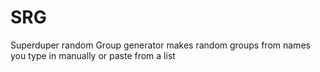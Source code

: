 # SRG
Superduper random Group generator makes random groups from names you type in manually or paste from a list
